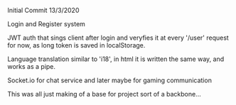 Initial Commit 13/3/2020
  
Login and Register system

JWT auth that sings client after login and veryfies it at every '/user' request for now, as long token is saved in localStorage.

Language translation similar to 'i18', in html it is written the same way, and works as a pipe.

Socket.io for chat service and later maybe for gaming communication
   
This was all just making of a base for project sort of a backbone...